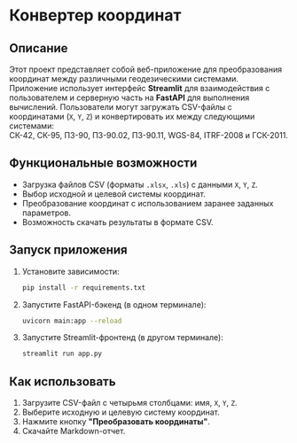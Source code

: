 # Конвертер координат

## Описание

Этот проект представляет собой веб-приложение для преобразования координат между различными геодезическими системами. Приложение использует интерфейс **Streamlit** для взаимодействия с пользователем и серверную часть на **FastAPI** для выполнения вычислений. Пользователи могут загружать CSV-файлы с координатами (`X`, `Y`, `Z`) и конвертировать их между следующими системами:  
СК-42, СК-95, ПЗ-90, ПЗ-90.02, ПЗ-90.11, WGS-84, ITRF-2008 и ГСК-2011.

## Функциональные возможности

- Загрузка файлов CSV (форматы `.xlsx`, `.xls`) с данными `X`, `Y`, `Z`.
- Выбор исходной и целевой системы координат.
- Преобразование координат с использованием заранее заданных параметров.
- Возможность скачать результаты в формате CSV.


## Запуск приложения

1. Установите зависимости:
   ```bash
   pip install -r requirements.txt
   ```

2. Запустите FastAPI-бэкенд (в одном терминале):
   ```bash
   uvicorn main:app --reload
   ```

3. Запустите Streamlit-фронтенд (в другом терминале):
   ```bash
   streamlit run app.py
   ```

## Как использовать

1. Загрузите CSV-файл с четырьмя столбцами: имя, `X`, `Y`, `Z`.
2. Выберите исходную и целевую систему координат.
3. Нажмите кнопку **"Преобразовать координаты"**.
4. Скачайте Markdown-отчет.

